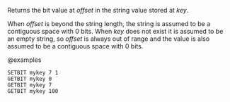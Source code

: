 Returns the bit value at _offset_ in the string value stored at _key_.

When _offset_ is beyond the string length, the string is assumed to be a
contiguous space with 0 bits.
When _key_ does not exist it is assumed to be an empty string, so _offset_ is
always out of range and the value is also assumed to be a contiguous space with
0 bits.

@examples

```cli
SETBIT mykey 7 1
GETBIT mykey 0
GETBIT mykey 7
GETBIT mykey 100
```
